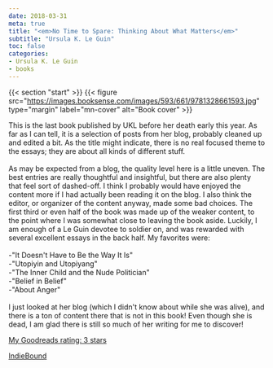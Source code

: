 ```yaml
---
date: 2018-03-31
meta: true
title: "<em>No Time to Spare: Thinking About What Matters</em>"
subtitle: "Ursula K. Le Guin"
toc: false
categories:
- Ursula K. Le Guin
- books
---
```


{{< section "start" >}}
{{< figure src="https://images.booksense.com/images/593/661/9781328661593.jpg" type="margin" label="mn-cover" alt="Book cover" >}}

This is the last book published by UKL before her death early this year. As far as I can tell, it is a selection of posts from her blog, probably cleaned up and edited a bit. As the title might indicate, there is no real focused theme to the essays; they are about all kinds of different stuff.<br /><br />As may be expected from a blog, the quality level here is a little uneven. The best entries are really thoughtful and insightful, but there are also plenty that feel sort of dashed-off. I think I probably would have enjoyed the content more if I had actually been reading it on the blog. I also think the editor, or organizer of the content anyway, made some bad choices. The first third or even half of the book was made up of the weaker content, to the point where I was somewhat close to leaving the book aside. Luckily, I am enough of a Le Guin devotee to soldier on, and was rewarded with several excellent essays in the back half. My favorites were:<br /><br />-"It Doesn't Have to Be the Way It Is"<br />-"Utopiyin and Utopiyang"<br />-"The Inner Child and the Nude Politician"<br />-"Belief in Belief"<br />-"About Anger"<br /><br />I just looked at her blog (which I didn't know about while she was alive), and there is a ton of content there that is not in this book! Even though she is dead, I am glad there is still so much of her writing for me to discover!

[My Goodreads rating: 3 stars](https://www.goodreads.com/review/show/2328212877)  

[IndieBound](https://www.indiebound.org/book/9781328661593)
